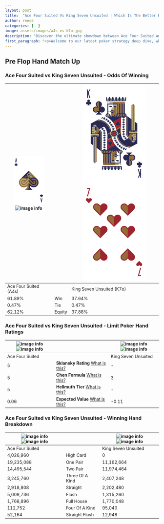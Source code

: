 ```yaml
---
layout: post
title:  "Ace Four Suited Vs King Seven Unsuited | Which Is The Better Hand In Poker? A Complete Guide"
author: reece
categories: [  ]
image: assets/images/a4s-vs-k7o.jpg
description: "Discover the ultimate showdown between Ace Four Suited and King Seven Unsuited in poker! Uncover the odds, strategies, and scenarios where one hand triumphs over the other. Get ready to up your poker game with this thrilling analysis."
first_paragraph: "<p>Welcome to our latest poker strategy deep dive, where we're pitting two distinct hands against each other in a high-stakes showdown: Ace Four Suited vs King Seven Unsuited.</p><p>In the dynamic world of poker, every decision counts, and knowing which hand holds the upper hand is key to your success at the table.</p><p>In this article, we'll dissect these two hands, explore the scenarios where one dominates the other, and equip you with the knowledge to make strategic choices that can tip the odds in your favor.</p><p>Get ready to unravel the intriguing dynamics of these poker hands and elevate your game to new heights.</p>"
---
```




[comment]: # (sp0)

## Pre Flop Hand Match Up

<div class="table hand-ratings" markdown="1"> 



### Ace Four Suited vs King Seven Unsuited - Odds Of Winning


    
| ![image info](assets/images/hand1/A.png) ![image info](assets/images/hand1/4s.png) |  | ![image info](assets/images/hand2/K.png) ![image info](assets/images/hand2/7o.png) |
| -------- | -------- | -------- |
| Ace Four Suited (A4s) |  | King Seven Unsuited (K7o) |
| 61.89% | Win | 37.64% |
| 0.47% | Tie | 0.47% |
| 62.12% | Equity | 37.88% |




[comment]: # (sp1)



### Ace Four Suited vs King Seven Unsuited - Limit Poker Hand Ratings


    
| ![image info](https://www.riverpairs.com/assets/images/hand1/A.png) ![image info](https://www.riverpairs.com/assets/images/hand1/4s.png) |  | ![image info](https://www.riverpairs.com/assets/images/hand2/K.png) ![image info](https://www.riverpairs.com/assets/images/hand2/7o.png) |
| -------- | -------- | -------- |
| Ace Four Suited |  | King Seven Unsuited |
| 5 | **Sklansky Rating** [What is this?](/sklansky-rating-explained) | - |
| 5 | **Chen Formula** [What is this?](/chen-formula-explained) | 3 |
| 5 | **Hellmuth Tier** [What is this?](/Hellmuth-tier-explained) | - |
| 0.06 | **Expected Value** [What is this?](/expected-value-explained) | -0.11 |




[comment]: # (sp2)



### Ace Four Suited vs King Seven Unsuited - Winning Hand Breakdown


    
| ![image info](https://www.riverpairs.com/assets/images/hand1/A.png) ![image info](https://www.riverpairs.com/assets/images/hand1/4s.png) |  | ![image info](https://www.riverpairs.com/assets/images/hand2/K.png) ![image info](https://www.riverpairs.com/assets/images/hand2/7o.png) |
| -------- | -------- | -------- |
| Ace Four Suited |  | King Seven Unsuited |
| 4,026,960 | High Card | 0 |
| 19,235,088 | One Pair | 11,162,664 |
| 14,495,544 | Two Pair | 11,974,464 |
| 3,245,760 | Three Of A Kind | 2,407,248 |
| 2,918,808 | Straight | 2,202,480 |
| 5,009,736 | Flush | 1,315,260 |
| 1,768,896 | Full House | 1,770,048 |
| 112,752 | Four Of A Kind | 95,040 |
| 52,164 | Straight Flush | 12,948 |




[comment]: # (sp3)



</div>

[comment]: # (sp4)



[comment]: # (sp5)

